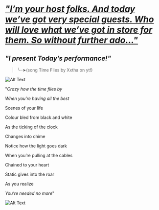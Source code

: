 # [_*"I’m your host folks. And today we’ve got very special guests. Who will love what we’ve got in store for them. So without further ado..."*_](https://www.youtube.com/watch?v=ApDhQlVNA-A&list=RDApDhQlVNA-A&start_radio=1)
##                                                 _*"I present Today’s performance!"*_
>╰┈➤(song Time Flies by Xxtha on yt!)

![Alt Text](https://i.pinimg.com/736x/26/ec/9b/26ec9b809148edc1cf88b5a169c81277.jpg)

"*Crazy how the time flies by*

*When you’re having all the best*

Scenes of your life

Colour bled from black and white

As the ticking of the clock

Changes into chime

Notice how the light goes dark

When you’re pulling at the cables

Chained to your heart

Static gives into the roar

As you realize

*You’re needed no more*"

![Alt Text](https://i.pinimg.com/736x/37/38/0d/37380dce49b66489157f6a853fee9951.jpg)

